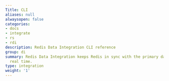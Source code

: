 ```yaml
---
Title: CLI
aliases: null
alwaysopen: false
categories:
- docs
- integrate
- rs
- rdi
description: Redis Data Integration CLI reference
group: di
summary: Redis Data Integration keeps Redis in sync with the primary database in near
  real time.
type: integration
weight: '1'
---
```



